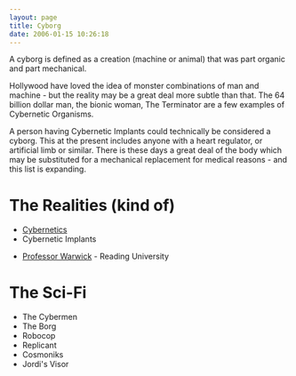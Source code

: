 ```yaml
---
layout: page
title: Cyborg
date: 2006-01-15 10:26:18
---
```

<p>A cyborg is defined as a creation (machine or animal) that was part organic and part mechanical.
</p>
<p>Hollywood have loved the idea of monster combinations of man and machine - but the reality may be a great deal more subtle than that. The 64 billion dollar man, the bionic woman, The Terminator are a few examples of Cybernetic Organisms.
</p>
<p>A person having Cybernetic Implants could technically be considered a cyborg. This at the present includes anyone with a heart regulator, or artificial limb or similar. There is these days a great deal of the body which may be substituted for a mechanical replacement for medical reasons - and this list is expanding.
</p>
<h1  id="The_Realities_kind_of_">The Realities (kind of)</h1>
<ul><li> <a href="/wiki/cybernetics.html" title="Cybernetics">Cybernetics</a>
</li><li> Cybernetic Implants
</li></ul><p>
</p>
<ul><li> <a href="/wiki/professor_warwick.html" title="Professor Warwick">Professor Warwick</a> - Reading University
</li></ul><p>
</p>
<h1  id="The_Sci-Fi">The Sci-Fi</h1>
<ul><li> The Cybermen
</li><li> The Borg
</li><li> Robocop
</li><li> Replicant
</li><li> Cosmoniks
</li><li> Jordi's Visor
</li></ul><p>
</p>
